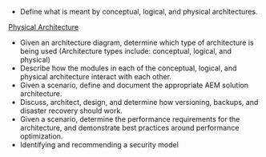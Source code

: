 * Define what is meant by conceptual, logical, and physical architectures.

[Physical Architecture](https://i-technet.sec.s-msft.com/dynimg/IC384990.jpg) 

* Given an architecture diagram, determine which type of architecture is being used (Architecture
types include: conceptual, logical, and physical)
* Describe how the modules in each of the conceptual, logical, and physical architecture interact with
each other.
* Given a scenario, define and document the appropriate AEM solution architecture.
* Discuss, architect, design, and determine how versioning, backups, and disaster
recovery should work.
*  Given a scenario, determine the performance requirements for the  architecture, and
demonstrate best practices around performance optimization.
* Identifying and recommending a security model
